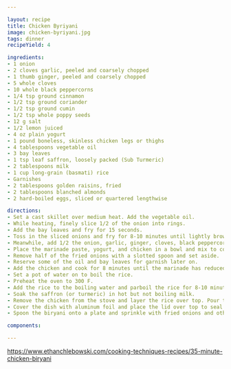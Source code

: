 ```yaml
---

layout: recipe
title: Chicken Byriyani
image: chicken-byriyani.jpg
tags: dinner
recipeYield: 4

ingredients:
- 1 onion
- 2 cloves garlic, peeled and coarsely chopped
- 1 thumb ginger, peeled and coarsely chopped
- 5 whole cloves
- 10 whole black peppercorns
- 1/4 tsp ground cinnamon
- 1/2 tsp ground coriander
- 1/2 tsp ground cumin
- 1/2 tsp whole poppy seeds
- 12 g salt
- 1/2 lemon juiced
- 4 oz plain yogurt
- 1 pound boneless, skinless chicken legs or thighs
- 4 tablespoons vegetable oil
- 3 bay leaves
- 1 tsp leaf saffron, loosely packed (Sub Turmeric)
- 2 tablespoons milk
- 1 cup long-grain (basmati) rice
- Garnishes
- 2 tablespoons golden raisins, fried
- 2 tablespoons blanched almonds
- 2 hard-boiled eggs, sliced or quartered lengthwise

directions:
- Set a cast skillet over medium heat. Add the vegetable oil.
- While heating, finely slice 1/2 of the onion into rings.
- Add the bay leaves and fry for 15 seconds.
- Toss in the sliced onions and fry for 8-10 minutes until lightly browned, be careful not to burn them!
- Meanwhile, add 1/2 the onion, garlic, ginger, cloves, black peppercorns, cinnamon, coriander, cumin, poppy seeds, salt, and lemon to a food processor and pulse until smooth.
- Place the marinade paste, yogurt, and chicken in a bowl and mix to combine.
- Remove half of the fried onions with a slotted spoon and set aside.
- Reserve some of the oil and bay leaves for garnish later on.
- Add the chicken and cook for 8 minutes until the marinade has reduced by half.
- Set a pot of water on to boil the rice.
- Preheat the oven to 300 F.
- Add the rice to the boiling water and parboil the rice for 8-10 minutes, then drain in a colander.
- Soak the saffron (or turmeric) in hot but not boiling milk.
- Remove the chicken from the stove and layer the rice over top. Pour the saffron milk over the rice in orange lines. Spoon the onion-flavored oil from the pan along with the bay leaves.
- Cover the dish with aluminum foil and place the lid over top to seal the dish. Bake for 10-15 minutes.
- Spoon the biryani onto a plate and sprinkle with fried onions and other garnishes of your choice.

components:

---
```


https://www.ethanchlebowski.com/cooking-techniques-recipes/35-minute-chicken-biryani
